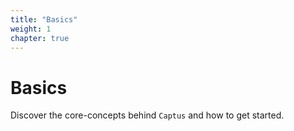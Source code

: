 ```yaml
---
title: "Basics"
weight: 1
chapter: true
---
```


# Basics

Discover the core-concepts behind `Captus` and how to get started.